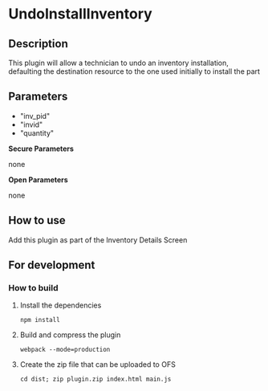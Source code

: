 # UndoInstallInventory

## Description

This plugin will allow a technician to undo an inventory installation, defaulting the destination resource to the one used initially to install the part

## Parameters

-   "inv_pid"
-   "invid"
-   "quantity"

**Secure Parameters**

none

**Open Parameters**

none

## How to use

Add this plugin as part of the Inventory Details Screen

## For development

### How to build

1. Install the dependencies

    `npm install`

2. Build and compress the plugin

    `webpack --mode=production`

3. Create the zip file that can be uploaded to OFS

    `cd dist; zip plugin.zip index.html main.js`
